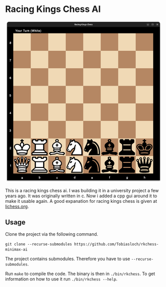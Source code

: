 # Racing Kings Chess AI

<div align="center">
  <img src="assets/rkchess-screenshot.png" alt="Racing Kings Chess Screenshot" />
</div>

This is a racing kings chess ai. I was building it in a university project a few years ago. It was originally written in c. Now i added a cpp gui around it to make it usable again. A good expanation for racing kings chess is given at [lichess.org](https://lichess.org/variant/racingKings).

## Usage

Clone the project via the following command.

`git clone --recurse-submodules https://github.com/Tobiasloch/rkchess-minimax-ai`

The project contains submodules. Therefore you have to use `--recurse-submodules`.

Run `make` to compile the code. The binary is then in `./bin/rkchess`. To get information on how to use it run `./bin/rkchess --help`.
